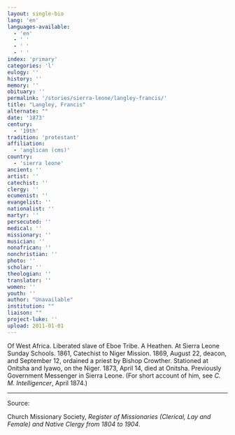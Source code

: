 ```yaml
---
layout: single-bio
lang: 'en'
languages-available:
  - 'en'
  - ' '
  - ' '
  - ' '
index: 'primary'
categories: 'l'
eulogy: ''
history: ''
memory: ''
obituary: ''
permalink: '/stories/sierra-leone/langley-francis/'
title: "Langley, Francis"
alternate: ""
date: '1873'
century:
  - '19th'
tradition: 'protestant'
affiliation:
  - 'anglican (cms)'
country:
  - 'sierra leone'
ancient: ''
artist: ''
catechist: ''
clergy: ''
ecumenist: ''
evangelist: ''
nationalist: ''
martyr: ''
persecuted: ''
medical: ''
missionary: ''
musician: ''
nonafrican: ''
nonchristian: ''
photo: ''
scholar: ''
theologian: ''
translator: ''
women: ''
youth: ''
author: "Unavailable"
institution: ""
liaison: ""
project-luke: ''
upload: 2011-01-01
---
```




Of West Africa.  Liberated slave of Eboe Tribe.  A Heathen.  At Sierra Leone Sunday Schools.  1861, Catechist to Niger Mission.  1869, August 22, deacon, and September 12, ordained a priest by Bishop Crowther.  Stationed at Onitsha and Iyawo, on the Niger.  1873, April 14, died at Onitsha.  Previously Government Messenger in Sierra Leone.  (For short account of him, see *C. M. Intelligencer*, April 1874.)



---

Source:

Church Missionary Society, *Register of Missionaries (Clerical, Lay and Female) and Native Clergy from 1804 to 1904*.